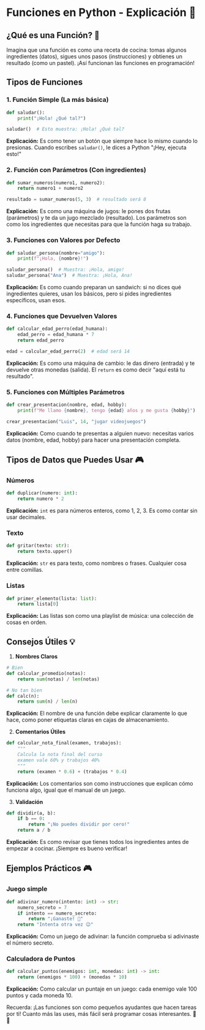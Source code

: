 # Funciones en Python - Explicación 🚀

## ¿Qué es una Función? 🤔
Imagina que una función es como una receta de cocina: tomas algunos ingredientes (datos), sigues unos pasos (instrucciones) y obtienes un resultado (como un pastel). ¡Así funcionan las funciones en programación!

## Tipos de Funciones

### 1. Función Simple (La más básica)
```python
def saludar():
    print("¡Hola! ¿Qué tal?")

saludar()  # Esto muestra: ¡Hola! ¿Qué tal?
```
**Explicación:** Es como tener un botón que siempre hace lo mismo cuando lo presionas. Cuando escribes `saludar()`, le dices a Python "¡Hey, ejecuta esto!"

### 2. Función con Parámetros (Con ingredientes)
```python
def sumar_numeros(numero1, numero2):
    return numero1 + numero2

resultado = sumar_numeros(5, 3)  # resultado será 8
```
**Explicación:** Es como una máquina de jugos: le pones dos frutas (parámetros) y te da un jugo mezclado (resultado). Los parámetros son como los ingredientes que necesitas para que la función haga su trabajo.

### 3. Funciones con Valores por Defecto
```python
def saludar_persona(nombre="amigo"):
    print(f"¡Hola, {nombre}!")

saludar_persona()  # Muestra: ¡Hola, amigo!
saludar_persona("Ana")  # Muestra: ¡Hola, Ana!
```
**Explicación:** Es como cuando preparan un sandwich: si no dices qué ingredientes quieres, usan los básicos, pero si pides ingredientes específicos, usan esos.

### 4. Funciones que Devuelven Valores
```python
def calcular_edad_perro(edad_humana):
    edad_perro = edad_humana * 7
    return edad_perro

edad = calcular_edad_perro(2)  # edad será 14
```
**Explicación:** Es como una máquina de cambio: le das dinero (entrada) y te devuelve otras monedas (salida). El `return` es como decir "aquí está tu resultado".

### 5. Funciones con Múltiples Parámetros
```python
def crear_presentacion(nombre, edad, hobby):
    print(f"Me llamo {nombre}, tengo {edad} años y me gusta {hobby}")

crear_presentacion("Luis", 14, "jugar videojuegos")
```
**Explicación:** Como cuando te presentas a alguien nuevo: necesitas varios datos (nombre, edad, hobby) para hacer una presentación completa.

## Tipos de Datos que Puedes Usar 🎮

### Números
```python
def duplicar(numero: int):
    return numero * 2
```
**Explicación:** `int` es para números enteros, como 1, 2, 3. Es como contar sin usar decimales.

### Texto
```python
def gritar(texto: str):
    return texto.upper()
```
**Explicación:** `str` es para texto, como nombres o frases. Cualquier cosa entre comillas.

### Listas
```python
def primer_elemento(lista: list):
    return lista[0]
```
**Explicación:** Las listas son como una playlist de música: una colección de cosas en orden.

## Consejos Útiles 💡

1. **Nombres Claros**
```python
# Bien
def calcular_promedio(notas):
    return sum(notas) / len(notas)

# No tan bien
def calc(n):
    return sum(n) / len(n)
```
**Explicación:** El nombre de una función debe explicar claramente lo que hace, como poner etiquetas claras en cajas de almacenamiento.

2. **Comentarios Útiles**
```python
def calcular_nota_final(examen, trabajos):
    """
    Calcula la nota final del curso
    examen vale 60% y trabajos 40%
    """
    return (examen * 0.6) + (trabajos * 0.4)
```
**Explicación:** Los comentarios son como instrucciones que explican cómo funciona algo, igual que el manual de un juego.

3. **Validación**
```python
def dividir(a, b):
    if b == 0:
        return "¡No puedes dividir por cero!"
    return a / b
```
**Explicación:** Es como revisar que tienes todos los ingredientes antes de empezar a cocinar. ¡Siempre es bueno verificar!

## Ejemplos Prácticos 🎮

### Juego simple
```python
def adivinar_numero(intento: int) -> str:
    numero_secreto = 7
    if intento == numero_secreto:
        return "¡Ganaste! 🎉"
    return "Intenta otra vez 😉"
```
**Explicación:** Como un juego de adivinar: la función comprueba si adivinaste el número secreto.

### Calculadora de Puntos
```python
def calcular_puntos(enemigos: int, monedas: int) -> int:
    return (enemigos * 100) + (monedas * 10)
```
**Explicación:** Como calcular un puntaje en un juego: cada enemigo vale 100 puntos y cada moneda 10.

Recuerda: ¡Las funciones son como pequeños ayudantes que hacen tareas por ti! Cuanto más las uses, más fácil será programar cosas interesantes. 🤖✨
